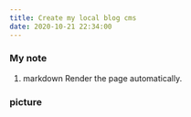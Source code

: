 ```yaml
---
title: Create my local blog cms
date: 2020-10-21 22:34:00
---
```

### My note
1. markdown Render the page automatically.


### picture


